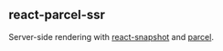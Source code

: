 ## react-parcel-ssr

Server-side rendering with [react-snapshot](https://github.com/geelen/react-snapshot) and [parcel](https://github.com/parcel-bundler/parcel). 



